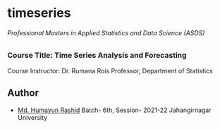 # timeseries

######  Professional Masters in Applied Statistics and Data Science (ASDS)
### Course Title: Time Series Analysis and Forecasting
Course Instructor: Dr. Rumana Rois 
Professor, Department of Statistics



## Author

- [Md. Humayun Rashid](https://hrashidbi.github.io/mdhumayunrashid)
  Batch- 6th, Session- 2021-22
  Jahangirnagar University

